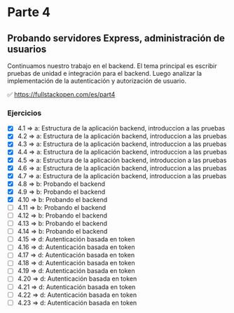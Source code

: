 # Parte 4

## Probando servidores Express, administración de usuarios

Continuamos nuestro trabajo en el backend. El tema principal es escribir pruebas de unidad e integración para el backend. Luego analizar la implementación de la autenticación y autorización de usuario.

✅ https://fullstackopen.com/es/part4

### Ejercicios

- [x] 4.1 => a: Estructura de la aplicación backend, introduccion a las pruebas
- [x] 4.2 => a: Estructura de la aplicación backend, introduccion a las pruebas
- [x] 4.3 => a: Estructura de la aplicación backend, introduccion a las pruebas
- [x] 4.4 => a: Estructura de la aplicación backend, introduccion a las pruebas
- [x] 4.5 => a: Estructura de la aplicación backend, introduccion a las pruebas
- [x] 4.6 => a: Estructura de la aplicación backend, introduccion a las pruebas
- [x] 4.7 => a: Estructura de la aplicación backend, introduccion a las pruebas
- [x] 4.8 => b: Probando el backend
- [x] 4.9 => b: Probando el backend
- [x] 4.10 => b: Probando el backend
- [ ] 4.11 => b: Probando el backend
- [ ] 4.12 => b: Probando el backend
- [ ] 4.13 => b: Probando el backend
- [ ] 4.14 => b: Probando el backend
- [ ] 4.15 => d: Autenticación basada en token
- [ ] 4.16 => d: Autenticación basada en token
- [ ] 4.17 => d: Autenticación basada en token
- [ ] 4.18 => d: Autenticación basada en token
- [ ] 4.19 => d: Autenticación basada en token
- [ ] 4.20 => d: Autenticación basada en token
- [ ] 4.21 => d: Autenticación basada en token
- [ ] 4.22 => d: Autenticación basada en token
- [ ] 4.23 => d: Autenticación basada en token
